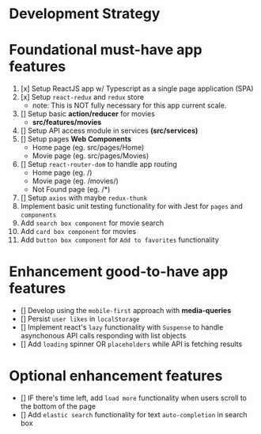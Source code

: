 # Development Strategy

# Foundational must-have app features

1. [x] Setup ReactJS app w/ Typescript as a single page application (SPA)
2. [x] Setup `react-redux` and `redux` store
   - note: This is NOT fully necessary for this app current scale.
3. [] Setup basic **action/reducer** for movies
   - **src/features/movies**
4. [] Setup API access module in services **(src/services)**
5. [] Setup pages **Web Components**
   - Home page (eg. src/pages/Home)
   - Movie page (eg. src/pages/Movies)
6. [] Setup `react-router-dom` to handle app routing
   - Home page (eg. <URL>/)
   - Movie page (eg. <URL>/movies/<movie-id>)
   - Not Found page (eg. <URL>/\*)
7. [] Setup `axios` with maybe `redux-thunk`
8. Implement basic unit testing functionality for with Jest for `pages` and `components`
9. Add `search box component` for movie search
10. Add `card box component` for movies
11. Add `button box component` for `Add to favorites` functionality

# Enhancement good-to-have app features

- [] Develop using the `mobile-first` approach with **media-queries**
- [] Persist `user likes` in `localStorage`
- [] Implement react's `lazy` functionality with `Suspense` to handle asynchonous API calls responding with list objects
- [] Add `loading` spinner OR `placeholders` while API is fetching results

# Optional enhancement features

- [] IF there's time left, add `load more` functionality when users scroll to the bottom of the page
- [] Add `elastic search` functionality for text `auto-completion` in search box
